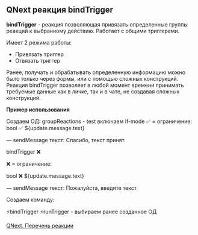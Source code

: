 ## QNext реакция bindTrigger

**bindTrigger** - реакция позволяющая привязать определенные группы реакций к  выбранному действию. Работает с общими триггерами.

Имеет 2 режима работы:
* Привязать триггер
* Отвязать триггер

Ранее, получать и обрабатывать определенную информацию можно было только через формы, или с помощью сложных конструкций. Реакция bindTrigger  позволяет в любой момент времени принимать требуемые данные как в личке, так и в чате, не создавая сложных конструкций.



**Пример использования**

Создаем ОД:
groupReactions - test
включаем if-mode
✅ = ограничение:
bool ✅ ${update.message.text}

— sendMessage текст: Спасибо, текст принят.

bindTrigger ❌

❌ = ограничение:

bool ❌ ${update.message.text}

— sendMessage текст: Пожалуйста, введите текст.



Создаем команду:

⚡️bindTrigger
⚡️runTrigger - выбираем ранее созданное ОД


[QNext. Перечень реакции](/docs-test/reactions)

